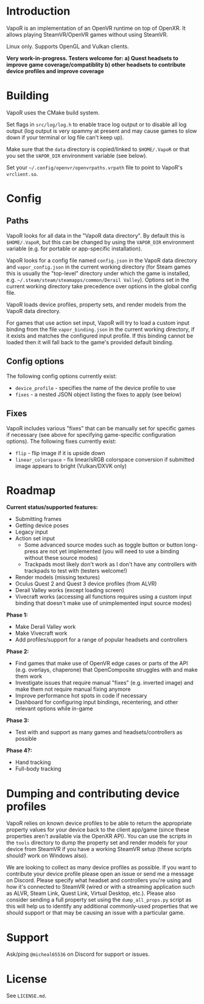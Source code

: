 # Introduction

VapoR is an implementation of an OpenVR runtime on top of OpenXR. It allows playing SteamVR/OpenVR games without using SteamVR.

Linux only. Supports OpenGL and Vulkan clients.

**Very work-in-progress. Testers welcome for: a) Quest headsets to improve game coverage/compatiblity b) other headsets to contribute device profiles and improve coverage**

# Building

VapoR uses the CMake build system.

Set flags in `src/log/log.h` to enable trace log output or to disable all log output (log output is very spammy at present and may cause games to slow down if your terminal or log file can't keep up).

Make sure that the `data` directory is copied/linked to `$HOME/.VapoR` or that you set the `VAPOR_DIR` environment variable (see below).

Set your `~/.config/openvr/openvrpaths.vrpath` file to point to VapoR's `vrclient.so`.

# Config

## Paths

VapoR looks for all data in the "VapoR data directory". By default this is `$HOME/.VapoR`, but this can be changed by using the `VAPOR_DIR` environment variable (e.g. for portable or app-specific installation).

VapoR looks for a config file named `config.json` in the VapoR data directory and `vapor_config.json` in the current working directory (for Steam games this is usually the "top-level" directory under which the game is installed, e.g. `~/.steam/steam/steamapps/common/Derail Valley`). Options set in the current working directory take precedence over options in the global config file.

VapoR loads device profiles, property sets, and render models from the VapoR data directory.

For games that use action set input, VapoR will try to load a custom input binding from the file `vapor_binding.json` in the current working directory, if it exists and matches the configured input profile. If this binding cannot be loaded then it will fall back to the game's provided default binding.

## Config options

The following config options currently exist:
* `device_profile` - specifies the name of the device profile to use
* `fixes` - a nested JSON object listing the fixes to apply (see below)

## Fixes

VapoR includes various "fixes" that can be manually set for specific games if necessary (see above for specifying game-specific configuration options). The following fixes currently exist:
* `flip` - flip image if it is upside down
* `linear_colorspace` - fix linear/sRGB colorspace conversion if submitted image appears to bright (Vulkan/DXVK only)

# Roadmap

**Current status/supported features:**
* Submitting frames
* Getting device poses
* Legacy input
* Action set input
  - Some advanced source modes such as toggle button or button long-press are not yet implemented (you will need to use a binding without these source modes)
  - Trackpads most likely don't work as I don't have any controllers with trackpads to test with (testers welcome!)
* Render models (missing textures)
* Oculus Quest 2 and Quest 3 device profiles (from ALVR)
* Derail Valley works (except loading screen)
* Vivecraft works (accessing all functions requires using a custom input binding that doesn't make use of unimplemented input source modes)

**Phase 1:**
* Make Derail Valley work
* Make Vivecraft work
* Add profiles/support for a range of popular headsets and controllers

**Phase 2:**
* Find games that make use of OpenVR edge cases or parts of the API (e.g. overlays, chaperone) that OpenComposite struggles with and make them work
* Investigate issues that require manual "fixes" (e.g. inverted image) and make them not require manual fixing anymore
* Improve performance hot spots in code if necessary
* Dashboard for configuring input bindings, recentering, and other relevant options while in-game

**Phase 3:**
* Test with and support as many games and headsets/controllers as possible

**Phase 4?:**
* Hand tracking
* Full-body tracking

# Dumping and contributing device profiles

VapoR relies on known device profiles to be able to return the appropriate property values for your device back to the client app/game (since these properties aren't available via the OpenXR API). You can use the scripts in the `tools` directory to dump the property set and render models for your device from SteamVR if you have a working SteamVR setup (these scripts should? work on Windows also).

We are looking to collect as many device profiles as possible. If you want to contribute your device profile please open an issue or send me a message on Discord. Please specify what headset and controllers you're using and how it's connected to SteamVR (wired or with a streaming application such as ALVR, Steam Link, Quest Link, Virtual Desktop, etc.). Please also consider sending a full property set using the `dump_all_props.py` script as this will help us to identify any additional commonly-used properties that we should support or that may be causing an issue with a particular game.

# Support

Ask/ping `@micheal65536` on Discord for support or issues.

# License

See `LICENSE.md`.
